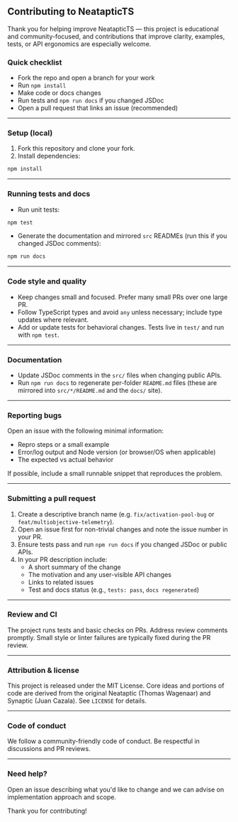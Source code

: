 ## Contributing to NeatapticTS

Thank you for helping improve NeatapticTS — this project is educational and community-focused, and contributions that improve clarity, examples, tests, or API ergonomics are especially welcome.

### Quick checklist
- Fork the repo and open a branch for your work
- Run `npm install`
- Make code or docs changes
- Run tests and `npm run docs` if you changed JSDoc
- Open a pull request that links an issue (recommended)

---

### Setup (local)
1. Fork this repository and clone your fork.
2. Install dependencies:

```powershell
npm install
```

---

### Running tests and docs
- Run unit tests:

```powershell
npm test
```

- Generate the documentation and mirrored `src` READMEs (run this if you changed JSDoc comments):

```powershell
npm run docs
```

---

### Code style and quality
- Keep changes small and focused. Prefer many small PRs over one large PR.
- Follow TypeScript types and avoid `any` unless necessary; include type updates where relevant.
- Add or update tests for behavioral changes. Tests live in `test/` and run with `npm test`.

---

### Documentation
- Update JSDoc comments in the `src/` files when changing public APIs.
- Run `npm run docs` to regenerate per-folder `README.md` files (these are mirrored into `src/*/README.md` and the `docs/` site).

---

### Reporting bugs
Open an issue with the following minimal information:
- Repro steps or a small example
- Error/log output and Node version (or browser/OS when applicable)
- The expected vs actual behavior

If possible, include a small runnable snippet that reproduces the problem.

---

### Submitting a pull request
1. Create a descriptive branch name (e.g. `fix/activation-pool-bug` or `feat/multiobjective-telemetry`).
2. Open an issue first for non-trivial changes and note the issue number in your PR.
3. Ensure tests pass and run `npm run docs` if you changed JSDoc or public APIs.
4. In your PR description include:
   - A short summary of the change
   - The motivation and any user-visible API changes
   - Links to related issues
   - Test and docs status (e.g., `tests: pass`, `docs regenerated`)

---

### Review and CI
The project runs tests and basic checks on PRs. Address review comments promptly. Small style or linter failures are typically fixed during the PR review.

---

### Attribution & license
This project is released under the MIT License. Core ideas and portions of code are derived from the original Neataptic (Thomas Wagenaar) and Synaptic (Juan Cazala). See `LICENSE` for details.

---

### Code of conduct
We follow a community-friendly code of conduct. Be respectful in discussions and PR reviews.

---

### Need help?
Open an issue describing what you'd like to change and we can advise on implementation approach and scope.

Thank you for contributing!
